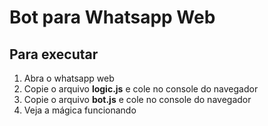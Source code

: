 # Bot para Whatsapp Web

## Para executar 
1. Abra o whatsapp web
2. Copie o arquivo **logic.js** e cole no console do navegador
3. Copie o arquivo **bot.js** e cole no console do navegador
4. Veja a mágica funcionando